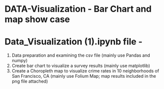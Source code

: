 # DATA-Visualization - Bar Chart and map show case
# Data_Visualization (1).ipynb file - 
 1. Data preparation and examining the csv file (mainly use Pandas and numpy)
 2. Create bar chart to visualize a survey results (mainly use matplotlib)
 3. Create a Choropleth map to visualize crime rates in 10 neighborhoods of San Francisco, CA (mainly use Folium Map; map results included in the png file attached)
